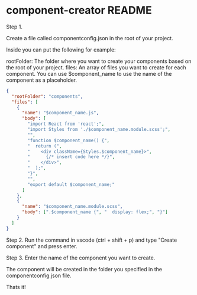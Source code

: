# component-creator README

Step 1.

Create a file called componentconfig.json in the root of your project.

Inside you can put the following for example:

rootFolder: The folder where you want to create your components based on the root of your project.
files: An array of files you want to create for each component. You can use $component_name to use the name of the component as a placeholder.

```json
{
  "rootFolder": "components",
  "files": [
    {
      "name": "$component_name.js",
      "body": [
        "import React from 'react';",
        "import Styles from './$component_name.module.scss';",
        "",
        "function $component_name() {",
        "  return (",
        "    <div className={Styles.$component_name}>",
        "      {/* insert code here */}",
        "    </div>",
        "  );",
        "}",
        "",
        "export default $component_name;"
      ]
    },
    {
      "name": "$component_name.module.scss",
      "body": [".$component_name {", "  display: flex;", "}"]
    }
  ]
}
```

Step 2. Run the command in vscode (ctrl + shift + p) and type "Create component" and press enter.

Step 3. Enter the name of the component you want to create.

The component will be created in the folder you specified in the componentconfig.json file.

Thats it!
